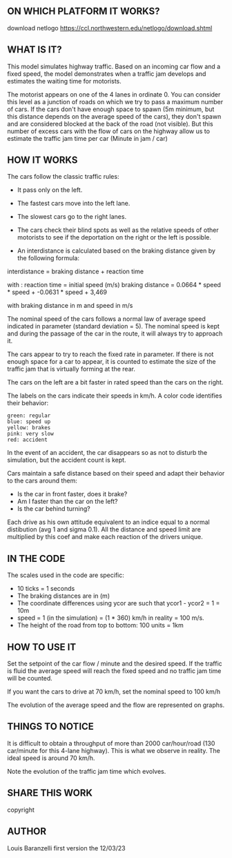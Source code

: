 ## ON WHICH PLATFORM IT WORKS?

download netlogo https://ccl.northwestern.edu/netlogo/download.shtml

## WHAT IS IT?

This model simulates highway traffic. Based on an incoming car flow and a fixed speed, the model demonstrates when a traffic jam develops and estimates the waiting time for motorists.

The motorist appears on one of the 4 lanes in ordinate 0. You can consider this level as a junction of roads on which we try to pass a maximum number of cars. If the cars don't have enough space to spawn (5m minimum, but this distance depends on the average speed of the cars), they don't spawn and are considered blocked at the back of the road (not visible). But this number of excess cars with the flow of cars on the highway allow us to estimate the traffic jam time per car (Minute in jam / car)


## HOW IT WORKS

The cars follow the classic traffic rules:

- It pass only on the left.
- The fastest cars move into the left lane.
- The slowest cars go to the right lanes.
- The cars check their blind spots as well as the relative speeds of other motorists to see if the deportation on the right or the left is possible.

- An interdistance is calculated based on the braking distance given by the following formula:

interdistance = braking distance + reaction time

with :
reaction time = initial speed (m/s)
braking distance = 0.0664 * speed * speed +  -0.0631 * speed + 3,469

with braking distance in m and speed in m/s

The nominal speed of the cars follows a normal law of average speed indicated in parameter (standard deviation = 5). The nominal speed is kept and during the passage of the car in the route, it will always try to approach it.


The cars appear to try to reach the fixed rate in parameter. If there is not enough space for a car to appear, it is counted to estimate the size of the traffic jam that is virtually forming at the rear.

The cars on the left are a bit faster in rated speed than the cars on the right.

The labels on the cars indicate their speeds in km/h.
A color code identifies their behavior:

	green: regular
	blue: speed up
	yellow: brakes
	pink: very slow
	red: accident

In the event of an accident, the car disappears so as not to disturb the simulation, but the accident count is kept.

Cars maintain a safe distance based on their speed and adapt their behavior to the cars around them:
- Is the car in front faster, does it brake?
- Am I faster than the car on the left?
- Is the car behind turning?

Each drive as his own attitude equivalent to an indice equal to a normal distibution (avg 1 and sigma 0.1). All the  distance and speed limit are multiplied by this coef and make each reaction of the drivers unique.


## IN THE CODE

The scales used in the code are specific:

- 10 ticks = 1 seconds
- The braking distances are in (m)
- The coordinate differences using ycor are such that ycor1 - ycor2 = 1 = 10m
- speed = 1 (in the simulation) = (1 * 360) km/h in reality = 100 m/s.
- The height of the road from top to bottom: 100 units = 1km


## HOW TO USE IT


Set the setpoint of the car flow / minute and the desired speed. If the traffic is fluid the average speed will reach the fixed speed and no traffic jam time will be counted.

If you want the cars to drive at 70 km/h, set the nominal speed to 100 km/h

The evolution of the average speed and the flow are represented on graphs.

## THINGS TO NOTICE

It is difficult to obtain a throughput of more than 2000 car/hour/road (130 car/minute for this 4-lane highway). This is what we observe in reality. The ideal speed is around 70 km/h.

Note the evolution of the traffic jam time which evolves.


## SHARE THIS WORK
copyright


## AUTHOR
Louis Baranzelli
first version the 12/03/23

 
